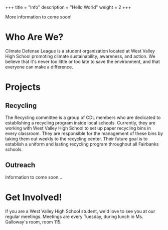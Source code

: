 +++
title = "Info"
description = "Hello World"
weight = 2
+++

More information to come soon!

# Who Are We?

Climate Defense League is a student organization located at West Valley High School promoting climate sustainability, awareness, and action. We believe that it's never too little or too late to save the environment, and that everyone can make a difference.

# Projects

## Recycling

The Recycling committee is a group of CDL members who are dedicated to establishing a recycling program inside local schools. Currently, they are working with West Valley High School to set up paper recycling bins in every classroom. They are responsible for the management of these bins by taking them out weekly to the recycling center. Their future goal is to establish a uniform and lasting recycling program throughout all Fairbanks schools.

## Outreach

Information to come soon...

# Get Involved!

If you are a West Valley High School student, we'd love to see you at our regular meetings. Meetings are every Tuesday, during lunch in Ms. Galloway's room, room 115.